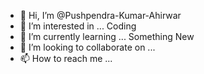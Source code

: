 - 👋 Hi, I’m @Pushpendra-Kumar-Ahirwar
- 👀 I’m interested in ... Coding
- 🌱 I’m currently learning ... Something New
- 💞️ I’m looking to collaborate on ...
- 📫 How to reach me ...

<!---
Pushpendra-Kumar-Ahirwar/Pushpendra-Kumar-Ahirwar is a ✨ special ✨ repository because its `README.md` (this file) appears on your GitHub profile.
You can click the Preview link to take a look at your changes.
--->
